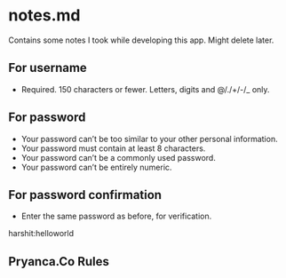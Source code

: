 # notes.md

Contains some notes I took while developing this app. Might delete later.

## For username

-   Required. 150 characters or fewer. Letters, digits and @/./+/-/\_ only.

## For password

-   Your password can’t be too similar to your other personal information.
-   Your password must contain at least 8 characters.
-   Your password can’t be a commonly used password.
-   Your password can’t be entirely numeric.

## For password confirmation

-   Enter the same password as before, for verification.

harshit:helloworld

## Pryanca.Co Rules

